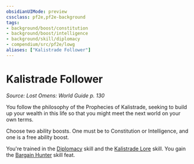 ```yaml
---
obsidianUIMode: preview
cssclass: pf2e,pf2e-background
tags:
- background/boost/constitution
- background/boost/intelligence
- background/skill/diplomacy
- compendium/src/pf2e/lowg
aliases: ["Kalistrade Follower"]
---
```

# Kalistrade Follower
*Source: Lost Omens: World Guide p. 130*  

You follow the philosophy of the Prophecies of Kalistrade, seeking to build up your wealth in this life so that you might meet the next world on your own terms.

Choose two ability boosts. One must be to Constitution or Intelligence, and one is a free ability boost.

You're trained in the [Diplomacy](skills.md#Diplomacy) skill and the [Kalistrade Lore](skills.md#Lore) skill. You gain the [Bargain Hunter](bargain-hunter.md) skill feat.